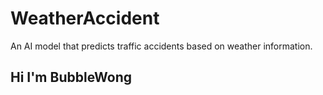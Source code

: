 # WeatherAccident

An AI model that predicts traffic accidents based on weather information.

## Hi I'm **BubbleWong**